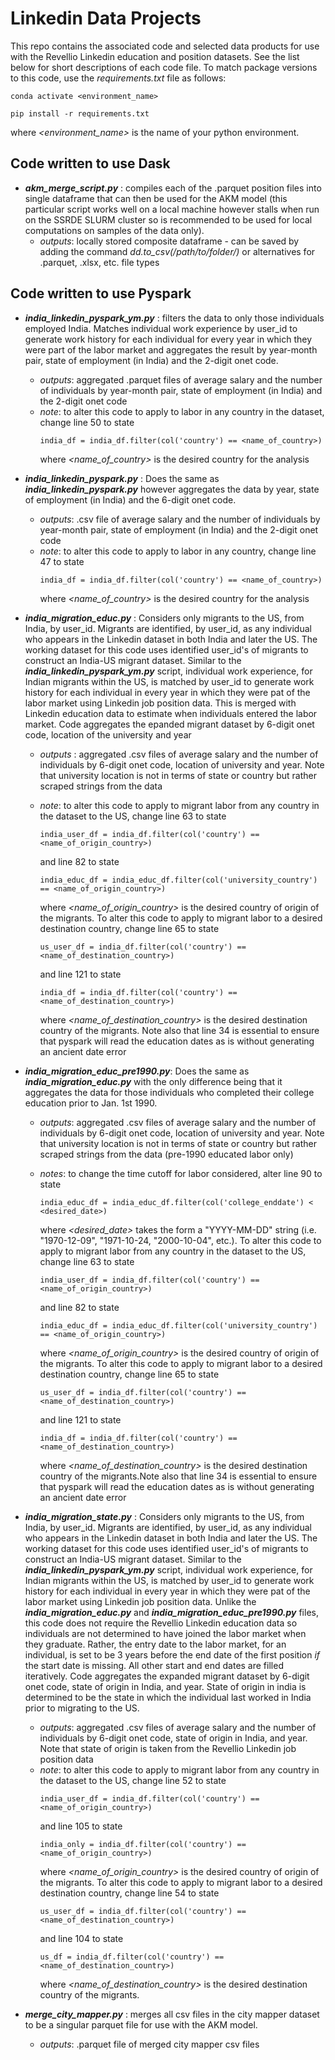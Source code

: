 # Linkedin Data Projects

This repo contains the associated code and selected data products for use with the Revellio Linkedin education and position datasets. See the list below for short descriptions of each code file. To match package versions to this code, use the _requirements.txt_ file as follows:
```
conda activate <environment_name>

pip install -r requirements.txt
```
where _<environment_name>_ is the name of your python environment. 

## Code written to use Dask
- **_akm_merge_script.py_** : compiles each of the .parquet position files into single dataframe that can then be used for the AKM model (this particular script works well on a local machine however stalls when run on the SSRDE SLURM cluster so is recommended to be used for local computations on samples of the data only).
    - _outputs_: locally stored composite dataframe - can be saved by adding the command _dd.to_csv(/path/to/folder/)_ or alternatives for .parquet, .xlsx, etc. file types

## Code written to use Pyspark
-  **_india_linkedin_pyspark_ym.py_** : filters the data to only those individuals employed India. Matches individual work experience by user_id to generate work history for each individual for every year in which they were part of the labor market and aggregates the result by year-month pair, state of employment (in India) and the 2-digit onet code. 
    - _outputs_: aggregated .parquet files of average salary and the number of individuals by year-month pair, state of employment (in India) and the 2-digit onet code
    - _note_: to alter this code to apply to labor in any country in the dataset, change line 50 to state
      ```
      india_df = india_df.filter(col('country') == <name_of_country>)
      ```
      where _<name_of_country>_ is the desired country for the analysis
      
- **_india_linkedin_pyspark.py_** : Does the same as **_india_linkedin_pyspark.py_** however aggregates the data by year, state of employment (in India) and the 6-digit onet code.
    - _outputs_: .csv file of average salary and the number of individuals by year-month pair, state of employment (in India) and the 2-digit onet code
    - _note_: to alter this code to apply to labor in any country, change line 47 to state
      ```
      india_df = india_df.filter(col('country') == <name_of_country>)
      ```
      where _<name_of_country>_ is the desired country for the analysis
      
-   **_india_migration_educ.py_** : Considers only migrants to the US, from India, by user_id. Migrants are identified, by user_id, as any individual who appears in the Linkedin dataset in both India and later the US. The working dataset for this code uses identified user_id's of migrants to construct an India-US migrant dataset. Similar to the **_india_linkedin_pyspark_ym.py_** script, individual work experience, for Indian migrants within the US, is matched by user_id to generate work history for each individual in every year in which they were pat of the labor market using Linkedin job position data. This is merged with Linkedin education data to estimate when individuals entered the labor market. Code aggregates the epanded migrant dataset by 6-digit onet code, location of the university and year
      - _outputs_ : aggregated .csv files of average salary and the number of individuals by 6-digit onet code, location of university and year. Note that university location is not in terms of state or country but rather scraped strings from the data
      - _note_: to alter this code to apply to migrant labor from any country in the dataset to the US, change line 63 to state
        ```
        india_user_df = india_df.filter(col('country') == <name_of_origin_country>)
        ```
        and line 82 to state
        ```
        india_educ_df = india_educ_df.filter(col('university_country') == <name_of_origin_country>)
        ```

        where _<name_of_origin_country>_ is the desired country of origin of the migrants. To alter this code to apply to migrant labor to a desired destination country, change line 65 to state
        ```
        us_user_df = india_df.filter(col('country') == <name_of_destination_country>)
        ```
        and line 121 to state
        ```
        india_df = india_df.filter(col('country') == <name_of_destination_country>)
        ```
        where _<name_of_destination_country>_ is the desired destination country of the migrants. Note also that line 34 is essential to ensure that pyspark will read the education dates as is without generating an ancient date error

-   **_india_migration_educ_pre1990.py_**: Does the same as **_india_migration_educ.py_** with the only difference being that it aggregates the data for those individuals who completed their college education prior to Jan. 1st 1990.
    - _outputs_: aggregated .csv files of average salary and the number of individuals by 6-digit onet code, location of university and year. Note that university location is not in terms of state or country but rather scraped strings from the data (pre-1990 educated labor only)
    - _notes_: to change the time cutoff for labor considered, alter line 90 to state
      ```
      india_educ_df = india_educ_df.filter(col('college_enddate') < <desired_date>)
      ```
      where _<desired_date>_ takes the form a "YYYY-MM-DD" string (i.e. "1970-12-09", "1971-10-24, "2000-10-04", etc.). To alter this code to apply to migrant labor from any country in the dataset to the US, change line 63 to state
        ```
        india_user_df = india_df.filter(col('country') == <name_of_origin_country>)
        ```
        and line 82 to state
        ```
        india_educ_df = india_educ_df.filter(col('university_country') == <name_of_origin_country>)
        ```

        where _<name_of_origin_country>_ is the desired country of origin of the migrants. To alter this code to apply to migrant labor to a desired destination country, change line 65 to state
        ```
        us_user_df = india_df.filter(col('country') == <name_of_destination_country>)
        ```
        and line 121 to state
        ```
        india_df = india_df.filter(col('country') == <name_of_destination_country>)
        ```
        where _<name_of_destination_country>_ is the desired destination country of the migrants.Note also that line 34 is essential to ensure that pyspark will read the education dates as is without generating an ancient date error  
      
-   **_india_migration_state.py_** : Considers only migrants to the US, from India, by user_id. Migrants are identified, by user_id, as any individual who appears in the Linkedin dataset in both India and later the US. The working dataset for this code uses identified user_id's of migrants to construct an India-US migrant dataset. Similar to the **_india_linkedin_pyspark_ym.py_** script, individual work experience, for Indian migrants within the US, is matched by user_id to generate work history for each individual in every year in which they were pat of the labor market using Linkedin job position data. Unlike the **_india_migration_educ.py_** and **_india_migration_educ_pre1990.py_** files, this code does not require the Revellio Linkedin education data so individuals are not determined to have joined the labor market when they graduate. Rather, the entry date to the labor market, for an individual, is set to be 3 years before the end date of the first position _if_ the start date is missing. All other start and end dates are filled iteratively. Code aggregates the expanded migrant dataset by 6-digit onet code, state of origin in India, and year. State of origin in india is determined to be the state in which the individual last worked in India prior to migrating to the US.
    - _outputs_: aggregated .csv files of average salary and the number of individuals by 6-digit onet code, state of origin in India, and year. Note that state of origin is taken from the Revellio Linkedin job position data
    - _note_: to alter this code to apply to migrant labor from any country in the dataset to the US, change line 52 to state
        ```
        india_user_df = india_df.filter(col('country') == <name_of_origin_country>)
        ```
        and line 105 to state
        ```
        india_only = india_df.filter(col('country') == <name_of_origin_country>) 
        ```
        where _<name_of_origin_country>_ is the desired country of origin of the migrants. To alter this code to apply to migrant labor to a desired destination country, change line 54 to state
        ```
        us_user_df = india_df.filter(col('country') == <name_of_destination_country>)
        ```
        and line 104 to state
        ```
        us_df = india_df.filter(col('country') == <name_of_destination_country>)
        ```
        where _<name_of_destination_country>_ is the desired destination country of the migrants.

-   **_merge_city_mapper.py_** : merges all csv files in the city mapper dataset to be a singular parquet file for use with the AKM model.
    - _outputs_: .parquet file of merged city mapper csv files 
